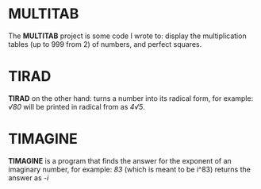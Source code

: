 MULTITAB
=
The **MULTITAB** project is some code I wrote to: display the multiplication tables (up to 999 from 2) of numbers, and perfect squares.

TIRAD
=
**TIRAD** on the other hand: turns a number into its radical form, for example: *√80* will be printed in radical from as *4√5*.

TIMAGINE
=
**TIMAGINE** is a program that finds the answer for the exponent of an imaginary number, for example: *83* (which is meant to be i^83) returns the answer as *-i*
